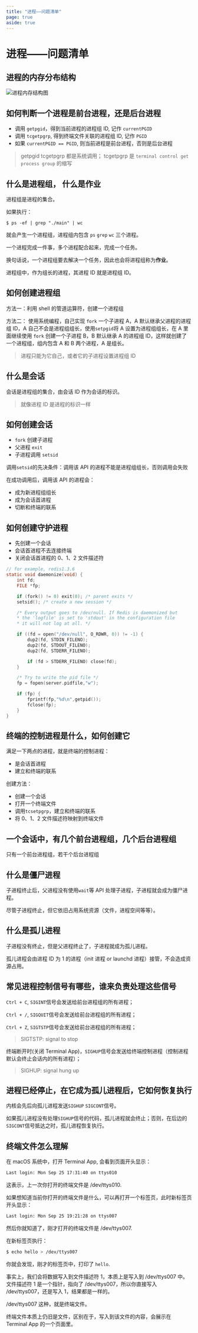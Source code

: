 ```yaml
---
title: "进程——问题清单"
page: true
aside: true
---
```


# 进程——问题清单

## 进程的内存分布结构

<img src="/memory_structure.png" alt="进程内存结构图" />

## 如何判断一个进程是前台进程，还是后台进程

- 调用 `getpgid`，得到当前进程的进程组 ID, 记作 `currentPGID`
- 调用 `tcgetpgrp`, 得到终端文件关联的进程组 ID, 记作 `PGID`
- 如果 `currentPGID == PGID`, 则当前进程是前台进程，否则是后台进程

> getpgid tcgetpgrp 都是系统调用；
> tcgetpgrp 是 `terminal control get process group` 的缩写

## 什么是进程组， 什么是作业

进程组是进程的集合。

如果执行：

```shell
$ ps -ef | grep "./main" | wc
```

就会产生一个进程组，进程组内包含 `ps` `grep` `wc` 三个进程。

一个进程完成一件事，多个进程配合起来，完成一个任务。

换句话说，一个进程组要去解决一个任务，因此也会将进程组称为**作业**。

进程组中，作为组长的进程，其进程 ID 就是进程组 ID。

## 如何创建进程组

方法一：利用 shell 的管道运算符，创建一个进程组

方法二： 使用系统编程，自己实现
`fork` 一个子进程 A，A 默认继承父进程的进程组 ID，A 自己不会是进程组组长，使用`setpgid`将 A 设置为进程组组长，在 A 里面继续使用 `fork` 创建一个子进程 B，B 默认继承 A 的进程组 ID，这样就创建了一个进程组，组内包含 A 和 B 两个进程，A 是组长。

> 进程只能为它自己，或者它的子进程设置进程组 ID

## 什么是会话

会话是进程组的集合，由会话 ID 作为会话的标识。

> 就像进程 ID 是进程的标识一样

## 如何创建会话

- `fork` 创建子进程
- 父进程 `exit`
- 子进程调用 `setsid`

调用`setsid`的先决条件：调用该 API 的进程不能是进程组组长，否则调用会失败

在成功调用后，调用该 API 的进程会：

- 成为新进程组组长
- 成为会话首进程
- 切断和终端的联系

## 如何创建守护进程

- 先创建一个会话
- 会话首进程不去连接终端
- 关闭会话首进程的 0、1、2 文件描述符

```c
// for example, redis1.3.6
static void daemonize(void) {
    int fd;
    FILE *fp;

    if (fork() != 0) exit(0); /* parent exits */
    setsid(); /* create a new session */

    /* Every output goes to /dev/null. If Redis is daemonized but
    * the 'logfile' is set to 'stdout' in the configuration file
    * it will not log at all. */

    if ((fd = open("/dev/null", O_RDWR, 0)) != -1) {
        dup2(fd, STDIN_FILENO);
        dup2(fd, STDOUT_FILENO);
        dup2(fd, STDERR_FILENO);

        if (fd > STDERR_FILENO) close(fd);
    }

    /* Try to write the pid file */
    fp = fopen(server.pidfile,"w");

    if (fp) {
        fprintf(fp,"%d\n",getpid());
        fclose(fp);
    }
}
```

## 终端的控制进程是什么，如何创建它

满足一下两点的进程，就是终端的控制进程：

- 是会话首进程
- 建立和终端的联系

创建方法：

- 创建一个会话
- 打开一个终端文件
- 调用`tcsetpgrp`，建立和终端的联系
- 将 0、1、2 文件描述符映射到终端文件

## 一个会话中，有几个前台进程组，几个后台进程组

只有一个前台进程组，若干个后台进程组

## 什么是僵尸进程

子进程终止后，父进程没有使用`wait`等 API 处理子进程，子进程就会成为僵尸进程。

尽管子进程终止，但它依旧占用系统资源（文件，进程空间等等）。

## 什么是孤儿进程

子进程没有终止，但是父进程终止了，子进程就成为孤儿进程。

孤儿进程会由进程 ID 为 1 的进程（init 进程 or launchd 进程）接管，不会造成资源占用。

## 常见进程控制信号有哪些，谁来负责处理这些信号

`Ctrl + C`, `SIGINT`信号会发送给前台进程组的所有进程；

`Ctrl + /`, `SIGQUIT`信号会发送给前台进程组的所有进程；

`Ctrl + Z`, `SIGTSTP`信号会发送给前台进程组的所有进程；

> SIGTSTP: signal to stop

终端断开时(关闭 Terminal App)，`SIGHUP`信号会发送给终端控制进程（控制进程默认会终止会话内的所有进程）；

> SIGHUP: signal hung up

## 进程已经停止，在它成为孤儿进程后，它如何恢复执行

内核会先后向孤儿进程发送`SIGHUP` `SIGCONT`信号。

如果孤儿进程没有处理`SIGHUP`信号的代码，孤儿进程就会终止；否则，在后边的`SIGCONT`信号抵达之时，孤儿进程恢复执行。

## 终端文件怎么理解

在 macOS 系统中，打开 Terminal App, 会看到页面开头显示：

```sh
Last login: Mon Sep 25 17:31:40 on ttys010
```

这表示，上一次你打开的终端文件是 /dev/ttys010.

如果想知道当前你打开的终端文件是什么，可以再打开一个标签页，此时新标签页开头显示：

```sh
Last login: Mon Sep 25 19:21:28 on ttys007
```

然后你就知道了，刚才打开的终端文件是 /dev/ttys007.

在新标签页执行：

```sh
$ echo hello > /dev/ttys007
```

你就会发现，刚才的标签页中，打印了 `hello`.

事实上，我们会将数据写入到文件描述符 1，本质上是写入到 /dev/ttys007 中。文件描述符 1 是一个指针，指向了 /dev/ttys007，所以你直接写入 /dev/ttys007，还是写入 1，结果都是一样的。

/dev/ttys007 这种，就是终端文件。

终端文件本质上仍旧是文件，区别在于，写入到该文件的内容，会展示在 Terminal App 的一个页面里。

<Giscus />
